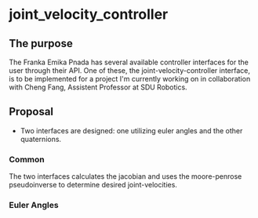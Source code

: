 # joint_velocity_controller

## The purpose

The Franka Emika Pnada has several available controller interfaces for the user through their API. One of these, the joint-velocity-controller interface, is to be implemented for a project I'm currently working on in collaboration with Cheng Fang, Assistent Professor at SDU Robotics.

## Proposal

- Two interfaces are designed: one utilizing euler angles and the other quaternions.

### Common

The two interfaces calculates the jacobian and uses the moore-penrose pseudoinverse to determine desired joint-velocities.

### Euler Angles
